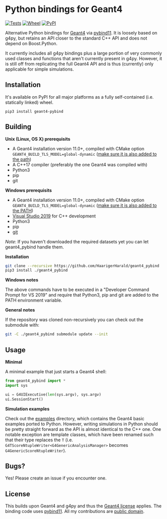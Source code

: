 # Python bindings for Geant4

[![Tests](https://github.com/HaarigerHarald/geant4_pybind/actions/workflows/tests.yml/badge.svg)](https://github.com/HaarigerHarald/geant4_pybind/actions/workflows/tests.yml)
[![Wheel](https://img.shields.io/pypi/wheel/geant4-pybind)](https://pypi.org/project/geant4-pybind)
[![PyPI](https://img.shields.io/pypi/v/geant4-pybind)](https://pypi.org/project/geant4-pybind)

Alternative Python bindings for [Geant4](https://geant4.web.cern.ch/) via [pybind11](https://github.com/pybind/pybind11). It is loosely based on g4py, but retains an API closer to the standard C++ API and does not depend on Boost.Python.

It currently includes all g4py bindings plus a large portion of very commonly used classes and functions that aren't currently present in g4py. However, it is still off from replicating the full Geant4 API and is thus (currently) only applicable for simple simulations.

## Installation

It's available on PyPI for all major platforms as a fully self-contained (i.e. statically linked) wheel.

    pip3 install geant4-pybind

## Building

**Unix (Linux, OS X) prerequisits**

* A Geant4 installation version 11.0+, compiled with CMake option `GEANT4_BUILD_TLS_MODEL=global-dynamic` ([make sure it is also added to the path](https://geant4-userdoc.web.cern.ch/UsersGuides/InstallationGuide/html/postinstall.html#required-environment-settings-on-unix))
* A C++17 compiler (preferably the one Geant4 was compiled with)
* Python3
* pip
* git

**Windows prerequisits**

  * A Geant4 installation version 11.0+, compiled with CMake option `GEANT4_BUILD_TLS_MODEL=global-dynamic` ([make sure it is also added to the PATH](https://geant4-userdoc.web.cern.ch/UsersGuides/InstallationGuide/html/postinstall.html#required-environment-settings-on-windows))
  * [Visual Studio 2019](https://visualstudio.microsoft.com/en/vs) for C++ development
  * Python3
  * pip
  * [git](https://git-scm.com/download/win)

*Note*: If you haven't downloaded the required datasets yet you can let geant4_pybind handle them.

**Installation**

```bash
git clone --recursive https://github.com/HaarigerHarald/geant4_pybind
pip3 install ./geant4_pybind
```

**Windows notes**

The above commands have to be executed in a "Developer Command Prompt for VS 2019" and require that Python3, pip and git are added to the PATH environment variable.

**General notes**

If the repository was cloned non-recursively you can check out the submodule with:

```bash
git -C ./geant4_pybind submodule update --init
```

## Usage

**Minimal**

A minimal example that just starts a Geant4 shell:

```python
from geant4_pybind import *
import sys

ui = G4UIExecutive(len(sys.argv), sys.argv)
ui.SessionStart()
```

**Simulation examples**

Check out the [examples](https://github.com/HaarigerHarald/geant4_pybind/tree/main/examples) directory, which contains the Geant4 basic examples ported to Python. However, writing simulations in Python should be pretty straight forward as the API is almost identical to the C++ one. One notable exception are template classes, which have been renamed such that their type replaces the `T` (i.e. `G4TScoreNtupleWriter<G4GenericAnalysisManager>` becomes `G4GenericScoreNtupleWriter`).

## Bugs?

Yes! Please create an issue if you encounter one.

## License

This builds upon Geant4 and g4py and thus the [Geant4 license](https://geant4.web.cern.ch/license/LICENSE.html) applies. The binding code uses [pybind11](https://github.com/pybind/pybind11/blob/master/LICENSE). All my contributions are [public domain](https://github.com/HaarigerHarald/geant4_pybind/blob/main/LICENSE).
